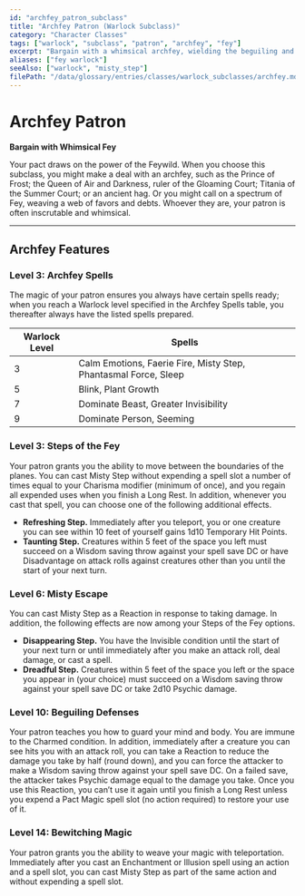 ```yaml
---
id: "archfey_patron_subclass"
title: "Archfey Patron (Warlock Subclass)"
category: "Character Classes"
tags: ["warlock", "subclass", "patron", "archfey", "fey"]
excerpt: "Bargain with a whimsical archfey, wielding the beguiling and terrifying magic of the Feywild."
aliases: ["fey warlock"]
seeAlso: ["warlock", "misty_step"]
filePath: "/data/glossary/entries/classes/warlock_subclasses/archfey.md"
---
```

# Archfey Patron

**Bargain with Whimsical Fey**

Your pact draws on the power of the Feywild. When you choose this subclass, you might make a deal with an archfey, such as the Prince of Frost; the Queen of Air and Darkness, ruler of the Gloaming Court; Titania of the Summer Court; or an ancient hag. Or you might call on a spectrum of Fey, weaving a web of favors and debts. Whoever they are, your patron is often inscrutable and whimsical.

---
## Archfey Features

### Level 3: Archfey Spells
The magic of your patron ensures you always have certain <span data-term-id="spells_chapter" class="glossary-term-link-from-markdown">spells</span> ready; when you reach a Warlock level specified in the Archfey Spells table, you thereafter always have the listed <span data-term-id="spells_chapter" class="glossary-term-link-from-markdown">spells</span> prepared.

| Warlock Level | Spells                                                                  |
|---------------|-------------------------------------------------------------------------|
| 3             | Calm Emotions, Faerie Fire, Misty Step, Phantasmal Force, Sleep         |
| 5             | Blink, Plant Growth                                                     |
| 7             | Dominate Beast, Greater Invisibility                                    |
| 9             | Dominate Person, Seeming                                                |

### Level 3: Steps of the Fey
Your patron grants you the ability to move between the boundaries of the planes. You can cast <span data-term-id="misty_step" class="glossary-term-link-from-markdown">Misty Step</span> without expending a <span data-term-id="spell_level_slots" class="glossary-term-link-from-markdown">spell slot</span> a number of times equal to your Charisma modifier (minimum of once), and you regain all expended uses when you finish a <span data-term-id="long_rest" class="glossary-term-link-from-markdown">Long Rest</span>.
In addition, whenever you cast that <span data-term-id="spells_chapter" class="glossary-term-link-from-markdown">spell</span>, you can choose one of the following additional effects.
- **Refreshing Step.** Immediately after you teleport, you or one creature you can see within 10 feet of yourself gains 1d10 <span data-term-id="temporary_hp" class="glossary-term-link-from-markdown">Temporary Hit Points</span>.
- **Taunting Step.** Creatures within 5 feet of the space you left must succeed on a <span data-term-id="wisdom_saving_throw" class="glossary-term-link-from-markdown">Wisdom saving throw</span> against your <span data-term-id="spell_save_dc" class="glossary-term-link-from-markdown">spell save DC</span> or have <span data-term-id="disadvantage" class="glossary-term-link-from-markdown">Disadvantage</span> on <span data-term-id="attack_roll" class="glossary-term-link-from-markdown">attack rolls</span> against creatures other than you until the start of your next turn.

### Level 6: Misty Escape
You can cast <span data-term-id="misty_step" class="glossary-term-link-from-markdown">Misty Step</span> as a <span data-term-id="reaction" class="glossary-term-link-from-markdown">Reaction</span> in response to taking damage.
In addition, the following effects are now among your Steps of the Fey options.
- **Disappearing Step.** You have the <span data-term-id="invisible_condition" class="glossary-term-link-from-markdown">Invisible condition</span> until the start of your next turn or until immediately after you make an <span data-term-id="attack_roll" class="glossary-term-link-from-markdown">attack roll</span>, deal damage, or cast a <span data-term-id="spells_chapter" class="glossary-term-link-from-markdown">spell</span>.
- **Dreadful Step.** Creatures within 5 feet of the space you left or the space you appear in (your choice) must succeed on a <span data-term-id="wisdom_saving_throw" class="glossary-term-link-from-markdown">Wisdom saving throw</span> against your <span data-term-id="spell_save_dc" class="glossary-term-link-from-markdown">spell save DC</span> or take 2d10 <span data-term-id="psychic_damage" class="glossary-term-link-from-markdown">Psychic damage</span>.

### Level 10: Beguiling Defenses
Your patron teaches you how to guard your mind and body. You are immune to the <span data-term-id="charmed_condition" class="glossary-term-link-from-markdown">Charmed condition</span>.
In addition, immediately after a creature you can see hits you with an <span data-term-id="attack_roll" class="glossary-term-link-from-markdown">attack roll</span>, you can take a <span data-term-id="reaction" class="glossary-term-link-from-markdown">Reaction</span> to reduce the damage you take by half (round down), and you can force the attacker to make a <span data-term-id="wisdom_saving_throw" class="glossary-term-link-from-markdown">Wisdom saving throw</span> against your <span data-term-id="spell_save_dc" class="glossary-term-link-from-markdown">spell save DC</span>. On a failed save, the attacker takes <span data-term-id="psychic_damage" class="glossary-term-link-from-markdown">Psychic damage</span> equal to the damage you take. Once you use this <span data-term-id="reaction" class="glossary-term-link-from-markdown">Reaction</span>, you can’t use it again until you finish a <span data-term-id="long_rest" class="glossary-term-link-from-markdown">Long Rest</span> unless you expend a Pact Magic <span data-term-id="spell_level_slots" class="glossary-term-link-from-markdown">spell slot</span> (no <span data-term-id="action" class="glossary-term-link-from-markdown">action</span> required) to restore your use of it.

### Level 14: Bewitching Magic
Your patron grants you the ability to weave your magic with teleportation. Immediately after you cast an <span data-term-id="enchantment_school" class="glossary-term-link-from-markdown">Enchantment</span> or <span data-term-id="illusion_school" class="glossary-term-link-from-markdown">Illusion</span> <span data-term-id="spells_chapter" class="glossary-term-link-from-markdown">spell</span> using an <span data-term-id="action" class="glossary-term-link-from-markdown">action</span> and a <span data-term-id="spell_level_slots" class="glossary-term-link-from-markdown">spell slot</span>, you can cast <span data-term-id="misty_step" class="glossary-term-link-from-markdown">Misty Step</span> as part of the same <span data-term-id="action" class="glossary-term-link-from-markdown">action</span> and without expending a <span data-term-id="spell_level_slots" class="glossary-term-link-from-markdown">spell slot</span>.
